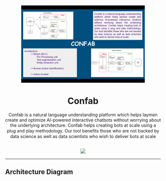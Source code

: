 <p align="center"></p>
<p align="center">
    <img src="./images/poster.png" width="400">
    <h1 align="center">Confab</h1>
    <p align="center">Confab is a natural language understanding platform which helps laymen create and
optimize AI-powered interactive chatbots without worrying about the underlying architecture. Confab helps creating bots at scale using a plug and play methodology. Our tool beneﬁts those who are not backed by data science as well as data scientists who wish to deliver bots at scale
</p>
    <p align="center">
        <a></a>
        <br>
        <img src="https://img.shields.io/badge/status-WIP-yellow">
    </p>
</p>

---

## Architecture Diagram
